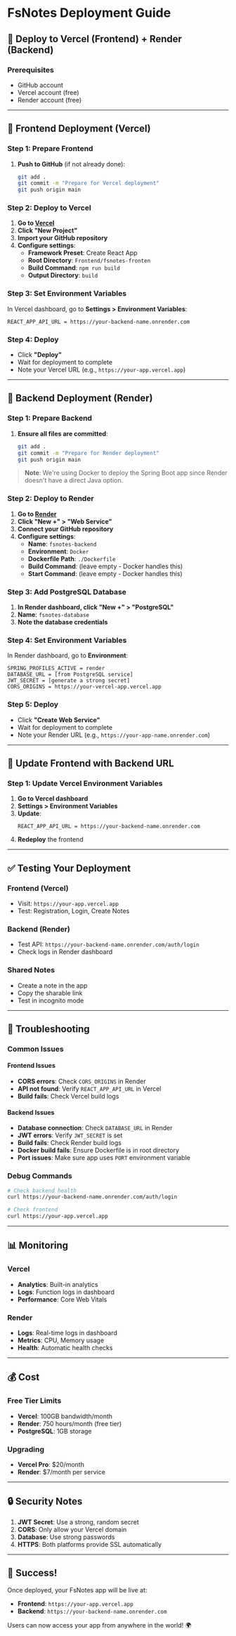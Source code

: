 # FsNotes Deployment Guide

## 🚀 Deploy to Vercel (Frontend) + Render (Backend)

### Prerequisites
- GitHub account
- Vercel account (free)
- Render account (free)

---

## 📱 Frontend Deployment (Vercel)

### Step 1: Prepare Frontend
1. **Push to GitHub** (if not already done):
   ```bash
   git add .
   git commit -m "Prepare for Vercel deployment"
   git push origin main
   ```

### Step 2: Deploy to Vercel
1. **Go to [Vercel](https://vercel.com)**
2. **Click "New Project"**
3. **Import your GitHub repository**
4. **Configure settings**:
   - **Framework Preset**: Create React App
   - **Root Directory**: `Frontend/fsnotes-fronten`
   - **Build Command**: `npm run build`
   - **Output Directory**: `build`

### Step 3: Set Environment Variables
In Vercel dashboard, go to **Settings > Environment Variables**:
```
REACT_APP_API_URL = https://your-backend-name.onrender.com
```

### Step 4: Deploy
- Click **"Deploy"**
- Wait for deployment to complete
- Note your Vercel URL (e.g., `https://your-app.vercel.app`)

---

## 🔧 Backend Deployment (Render)

### Step 1: Prepare Backend
1. **Ensure all files are committed**:
   ```bash
   git add .
   git commit -m "Prepare for Render deployment"
   git push origin main
   ```

> **Note**: We're using Docker to deploy the Spring Boot app since Render doesn't have a direct Java option.

### Step 2: Deploy to Render
1. **Go to [Render](https://render.com)**
2. **Click "New +" > "Web Service"**
3. **Connect your GitHub repository**
4. **Configure settings**:
   - **Name**: `fsnotes-backend`
   - **Environment**: `Docker`
   - **Dockerfile Path**: `./Dockerfile`
   - **Build Command**: (leave empty - Docker handles this)
   - **Start Command**: (leave empty - Docker handles this)

### Step 3: Add PostgreSQL Database
1. **In Render dashboard, click "New +" > "PostgreSQL"**
2. **Name**: `fsnotes-database`
3. **Note the database credentials**

### Step 4: Set Environment Variables
In Render dashboard, go to **Environment**:
```
SPRING_PROFILES_ACTIVE = render
DATABASE_URL = [from PostgreSQL service]
JWT_SECRET = [generate a strong secret]
CORS_ORIGINS = https://your-vercel-app.vercel.app
```

### Step 5: Deploy
- Click **"Create Web Service"**
- Wait for deployment to complete
- Note your Render URL (e.g., `https://your-app-name.onrender.com`)

---

## 🔄 Update Frontend with Backend URL

### Step 1: Update Vercel Environment Variables
1. **Go to Vercel dashboard**
2. **Settings > Environment Variables**
3. **Update**:
   ```
   REACT_APP_API_URL = https://your-backend-name.onrender.com
   ```
4. **Redeploy** the frontend

---

## ✅ Testing Your Deployment

### Frontend (Vercel)
- Visit: `https://your-app.vercel.app`
- Test: Registration, Login, Create Notes

### Backend (Render)
- Test API: `https://your-backend-name.onrender.com/auth/login`
- Check logs in Render dashboard

### Shared Notes
- Create a note in the app
- Copy the sharable link
- Test in incognito mode

---

## 🔧 Troubleshooting

### Common Issues

#### Frontend Issues
- **CORS errors**: Check `CORS_ORIGINS` in Render
- **API not found**: Verify `REACT_APP_API_URL` in Vercel
- **Build fails**: Check Vercel build logs

#### Backend Issues
- **Database connection**: Check `DATABASE_URL` in Render
- **JWT errors**: Verify `JWT_SECRET` is set
- **Build fails**: Check Render build logs
- **Docker build fails**: Ensure Dockerfile is in root directory
- **Port issues**: Make sure app uses `PORT` environment variable

### Debug Commands
```bash
# Check backend health
curl https://your-backend-name.onrender.com/auth/login

# Check frontend
curl https://your-app.vercel.app
```

---

## 📊 Monitoring

### Vercel
- **Analytics**: Built-in analytics
- **Logs**: Function logs in dashboard
- **Performance**: Core Web Vitals

### Render
- **Logs**: Real-time logs in dashboard
- **Metrics**: CPU, Memory usage
- **Health**: Automatic health checks

---

## 💰 Cost

### Free Tier Limits
- **Vercel**: 100GB bandwidth/month
- **Render**: 750 hours/month (free tier)
- **PostgreSQL**: 1GB storage

### Upgrading
- **Vercel Pro**: $20/month
- **Render**: $7/month per service

---

## 🔒 Security Notes

1. **JWT Secret**: Use a strong, random secret
2. **CORS**: Only allow your Vercel domain
3. **Database**: Use strong passwords
4. **HTTPS**: Both platforms provide SSL automatically

---

## 🎉 Success!

Once deployed, your FsNotes app will be live at:
- **Frontend**: `https://your-app.vercel.app`
- **Backend**: `https://your-backend-name.onrender.com`

Users can now access your app from anywhere in the world! 🌍
